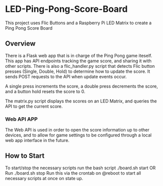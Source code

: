 # LED-Ping-Pong-Score-Board
This project uses Flic Buttons and a Raspberry Pi LED Matrix to create a Ping Pong Score Board

## Overview
There is a Flask web app that is in charge of the Ping Pong game iteself. This app has API endpoints tracking the game score, and sharing it with other scripts. There is also a flic_handler.py script that detects Flic button presses (Single, Double, Hold) to determine how to update the score. It sends POST requests to the API when update events occur.

A single press increments the score, a double press decrements the score, and a button hold resets the score to 0.

The matrix.py script displays the scores on an LED Matrix, and queries the API to get the current score.

### Web API APP
The Web API is used in order to open the score information up to other devices, and to allow for game settings to be configured through a local web app interface in the future.

## How to Start
To start/stop the necessary scripts run the bash script ./board.sh start OR Run ./board.sh stop
Run this via the crontab on @reboot to start all necessary scripts at once on state up.
